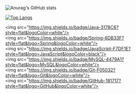 ![Anurag's GitHub stats](https://github-readme-stats.vercel.app/api?username=SsoS2&show_icons=true&theme=radical)

[![Top Langs](https://github-readme-stats.vercel.app/api/top-langs/?username=SsoS2&layout=compact)](https://github.com/delay-100/github-readme-stats)


<img src="https://img.shields.io/badge/Java-3178C6?style=flat&logoColor=white"/>
<img src="https://img.shields.io/badge/Spring-6DB33F?style=flat&logo=Spring&logoColor=white"/>
<img src="https://img.shields.io/badge/JavaScript-F7DF1E?style=flat&logo=JavaScript&logoColor=black"/>
<img src="https://img.shields.io/badge/MySQL-4479A1?style=flat&logo=MySQL&logoColor=white"/>
<img src="https://img.shields.io/badge/Git-F05032?style=flat&logo=Git&logoColor=white"/>
<img src="https://img.shields.io/badge/GitHub-181717?style=flat&logo=GitHub&logoColor=white"/>
